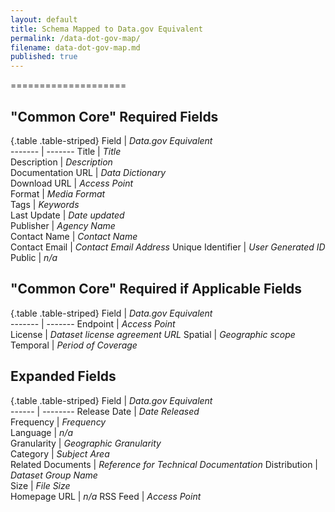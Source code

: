 ```yaml
---
layout: default
title: Schema Mapped to Data.gov Equivalent
permalink: /data-dot-gov-map/
filename: data-dot-gov-map.md
published: true
---
```


====================

"Common Core" Required Fields
-----------------------------

{.table .table-striped}
Field               | *Data.gov Equivalent*  
-------             | ------- 
Title               | *Title*                
Description         | *Description*          
Documentation URL   | *Data Dictionary*      
Download URL        | *Access Point*          
Format              | *Media Format*         
Tags                | *Keywords*             
Last Update         | *Date updated*         
Publisher           | *Agency Name*          
Contact Name        | *Contact Name*         
Contact Email       | *Contact Email Address*
Unique Identifier   | *User Generated ID*     
Public              | *n/a*                  

"Common Core" Required if Applicable Fields
-------------------------------------------

{.table .table-striped}
Field               | *Data.gov Equivalent*  
-------             | ------- 
Endpoint            | *Access Point*          
License             | *Dataset license agreement URL* 
Spatial  	    | *Geographic scope*     
Temporal	    | *Period of Coverage*   

Expanded Fields
---------------

{.table .table-striped}
Field               | *Data.gov Equivalent*   
------              | --------
Release Date        | *Date Released*         
Frequency           | *Frequency*             
Language            | *n/a*                   
Granularity         | *Geographic Granularity*  
Category            | *Subject Area*          
Related Documents   | *Reference for Technical Documentation* 
Distribution        | *Dataset Group Name*    
Size                | *File Size*             
Homepage URL        | *n/a*	
RSS Feed            | *Access Point*          



